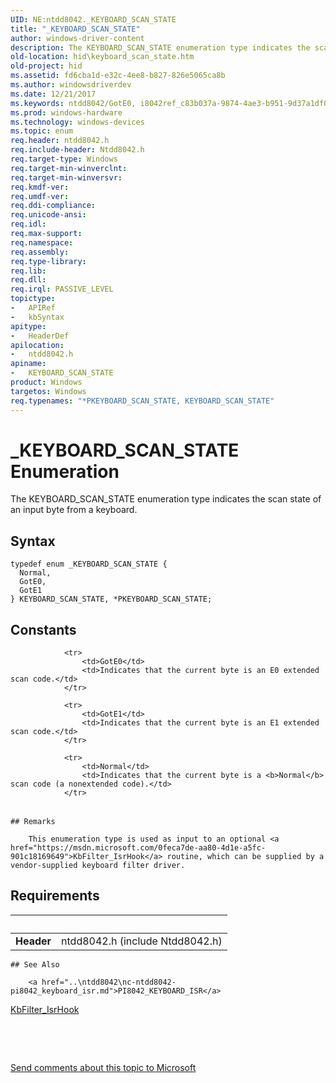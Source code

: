```yaml
---
UID: NE:ntdd8042._KEYBOARD_SCAN_STATE
title: "_KEYBOARD_SCAN_STATE"
author: windows-driver-content
description: The KEYBOARD_SCAN_STATE enumeration type indicates the scan state of an input byte from a keyboard.
old-location: hid\keyboard_scan_state.htm
old-project: hid
ms.assetid: fd6cba1d-e32c-4ee8-b827-826e5065ca8b
ms.author: windowsdriverdev
ms.date: 12/21/2017
ms.keywords: ntdd8042/GotE0, i8042ref_c83b037a-9874-4ae3-b951-9d37a1df03be.xml, ntdd8042/PKEYBOARD_SCAN_STATE, KEYBOARD_SCAN_STATE, *PKEYBOARD_SCAN_STATE, ntdd8042/KEYBOARD_SCAN_STATE, Normal, ntdd8042/GotE1, ntdd8042/Normal, hid.keyboard_scan_state, GotE0, PKEYBOARD_SCAN_STATE enumeration pointer [Human Input Devices], PKEYBOARD_SCAN_STATE, _KEYBOARD_SCAN_STATE, GotE1, KEYBOARD_SCAN_STATE enumeration [Human Input Devices]
ms.prod: windows-hardware
ms.technology: windows-devices
ms.topic: enum
req.header: ntdd8042.h
req.include-header: Ntdd8042.h
req.target-type: Windows
req.target-min-winverclnt: 
req.target-min-winversvr: 
req.kmdf-ver: 
req.umdf-ver: 
req.ddi-compliance: 
req.unicode-ansi: 
req.idl: 
req.max-support: 
req.namespace: 
req.assembly: 
req.type-library: 
req.lib: 
req.dll: 
req.irql: PASSIVE_LEVEL
topictype:
-	APIRef
-	kbSyntax
apitype:
-	HeaderDef
apilocation:
-	ntdd8042.h
apiname:
-	KEYBOARD_SCAN_STATE
product: Windows
targetos: Windows
req.typenames: "*PKEYBOARD_SCAN_STATE, KEYBOARD_SCAN_STATE"
---
```


# _KEYBOARD_SCAN_STATE Enumeration
The KEYBOARD_SCAN_STATE enumeration type indicates the scan state of an input byte from a keyboard.

## Syntax
````
typedef enum _KEYBOARD_SCAN_STATE { 
  Normal,
  GotE0,
  GotE1
} KEYBOARD_SCAN_STATE, *PKEYBOARD_SCAN_STATE;
````

## Constants

<table>
            
                <tr>
                    <td>GotE0</td>
                    <td>Indicates that the current byte is an E0 extended scan code.</td>
                </tr>
            
                <tr>
                    <td>GotE1</td>
                    <td>Indicates that the current byte is an E1 extended scan code.</td>
                </tr>
            
                <tr>
                    <td>Normal</td>
                    <td>Indicates that the current byte is a <b>Normal</b> scan code (a nonextended code).</td>
                </tr>
</table>

    ## Remarks

        This enumeration type is used as input to an optional <a href="https://msdn.microsoft.com/0feca7de-aa80-4d1e-a5fc-901c18169649">KbFilter_IsrHook</a> routine, which can be supplied by a vendor-supplied keyboard filter driver.

## Requirements
| &nbsp; | &nbsp; |
| ---- |:---- |
| **Header** | ntdd8042.h (include Ntdd8042.h) |

    ## See Also

        <a href="..\ntdd8042\nc-ntdd8042-pi8042_keyboard_isr.md">PI8042_KEYBOARD_ISR</a>

<a href="https://msdn.microsoft.com/0feca7de-aa80-4d1e-a5fc-901c18169649">KbFilter_IsrHook</a>

 

 

<a href="mailto:wsddocfb@microsoft.com?subject=Documentation%20feedback [hid\hid]:%20KEYBOARD_SCAN_STATE enumeration%20 RELEASE:%20(12/21/2017)&amp;body=%0A%0APRIVACY STATEMENT%0A%0AWe use your feedback to improve the documentation. We don't use your email address for any other purpose, and we'll remove your email address from our system after the issue that you're reporting is fixed. While we're working to fix this issue, we might send you an email message to ask for more info. Later, we might also send you an email message to let you know that we've addressed your feedback.%0A%0AFor more info about Microsoft's privacy policy, see http://privacy.microsoft.com/en-us/default.aspx." title="Send comments about this topic to Microsoft">Send comments about this topic to Microsoft</a>